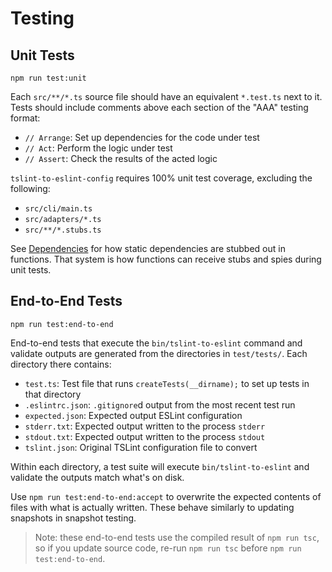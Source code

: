 # Testing

## Unit Tests

```
npm run test:unit
```

Each `src/**/*.ts` source file should have an equivalent `*.test.ts` next to it.
Tests should include comments above each section of the "AAA" testing format:

-   `// Arrange`: Set up dependencies for the code under test
-   `// Act`: Perform the logic under test
-   `// Assert`: Check the results of the acted logic

`tslint-to-eslint-config` requires 100% unit test coverage, excluding the following:

-   `src/cli/main.ts`
-   `src/adapters/*.ts`
-   `src/**/*.stubs.ts`

See [Dependencies](./Dependencies.md) for how static dependencies are stubbed out in functions.
That system is how functions can receive stubs and spies during unit tests.

## End-to-End Tests

```shell
npm run test:end-to-end
```

End-to-end tests that execute the `bin/tslint-to-eslint` command and validate outputs are generated from the directories in `test/tests/`.
Each directory there contains:

-   `test.ts`: Test file that runs `createTests(__dirname);` to set up tests in that directory
-   `.eslintrc.json`: `.gitignore`d output from the most recent test run
-   `expected.json`: Expected output ESLint configuration
-   `stderr.txt`: Expected output written to the process `stderr`
-   `stdout.txt`: Expected output written to the process `stdout`
-   `tslint.json`: Original TSLint configuration file to convert

Within each directory, a test suite will execute `bin/tslint-to-eslint` and validate the outputs match what's on disk.

Use `npm run test:end-to-end:accept` to overwrite the expected contents of files with what is actually written.
These behave similarly to updating snapshots in snapshot testing.

> Note: these end-to-end tests use the compiled result of `npm run tsc`, so if you update source code, re-run `npm run tsc` before `npm run test:end-to-end`.
